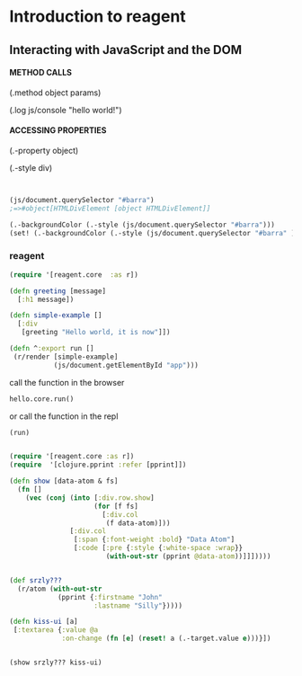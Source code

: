 # Introduction to reagent



##  Interacting with JavaScript and the DOM

#### METHOD CALLS

(.method object params)

(.log js/console "hello world!")

#### ACCESSING PROPERTIES

(.-property object)

(.-style div)

``` clojure


(js/document.querySelector "#barra")
;=>#object[HTMLDivElement [object HTMLDivElement]]

(.-backgroundColor (.-style (js/document.querySelector "#barra")))
(set! (.-backgroundColor (.-style (js/document.querySelector "#barra" )))"#234567")

```
### reagent

``` clojure
(require '[reagent.core  :as r])

(defn greeting [message]
  [:h1 message])

(defn simple-example []
  [:div
   [greeting "Hello world, it is now"]])         
```

``` clojure
(defn ^:export run []
 (r/render [simple-example]
           (js/document.getElementById "app")))
```
call the function in the browser
``` clojure         
hello.core.run()
```
or call the function in the repl
``` clojure
(run)
```


```clojure

(require '[reagent.core :as r])
(require  '[clojure.pprint :refer [pprint]])

(defn show [data-atom & fs]
  (fn []
    (vec (conj (into [:div.row.show]
                     (for [f fs]
                       [:div.col
                        (f data-atom)]))
               [:div.col
                [:span {:font-weight :bold} "Data Atom"]
                [:code [:pre {:style {:white-space :wrap}}
                        (with-out-str (pprint @data-atom))]]]))))


(def srzly???
  (r/atom (with-out-str
            (pprint {:firstname "John"
                     :lastname "Silly"}))))

(defn kiss-ui [a]
 [:textarea {:value @a
             :on-change (fn [e] (reset! a (.-target.value e)))}])


(show srzly??? kiss-ui)

```

